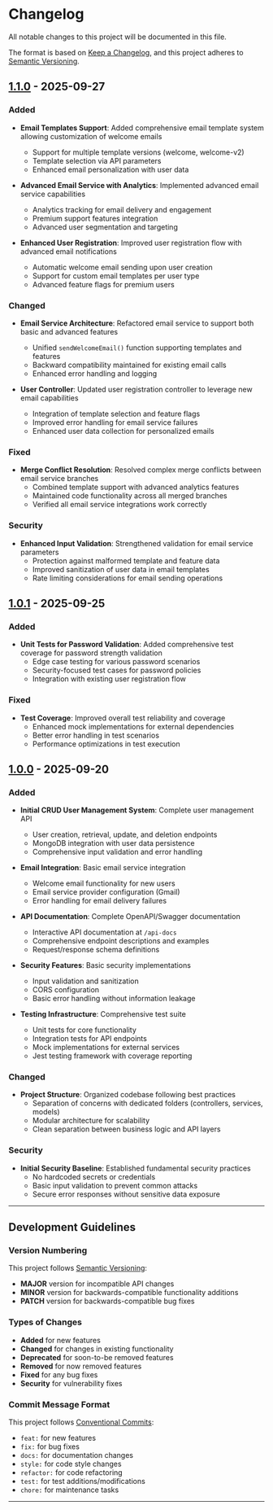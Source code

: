 # Changelog

All notable changes to this project will be documented in this file.

The format is based on [Keep a Changelog](https://keepachangelog.com/en/1.0.0/),
and this project adheres to [Semantic Versioning](https://semver.org/spec/v2.0.0.html).

## [1.1.0] - 2025-09-27

### Added

- **Email Templates Support**: Added comprehensive email template system allowing customization of welcome emails

  - Support for multiple template versions (welcome, welcome-v2)
  - Template selection via API parameters
  - Enhanced email personalization with user data

- **Advanced Email Service with Analytics**: Implemented advanced email service capabilities

  - Analytics tracking for email delivery and engagement
  - Premium support features integration
  - Advanced user segmentation and targeting

- **Enhanced User Registration**: Improved user registration flow with advanced email notifications
  - Automatic welcome email sending upon user creation
  - Support for custom email templates per user type
  - Advanced feature flags for premium users

### Changed

- **Email Service Architecture**: Refactored email service to support both basic and advanced features

  - Unified `sendWelcomeEmail()` function supporting templates and features
  - Backward compatibility maintained for existing email calls
  - Enhanced error handling and logging

- **User Controller**: Updated user registration controller to leverage new email capabilities
  - Integration of template selection and feature flags
  - Improved error handling for email service failures
  - Enhanced user data collection for personalized emails

### Fixed

- **Merge Conflict Resolution**: Resolved complex merge conflicts between email service branches
  - Combined template support with advanced analytics features
  - Maintained code functionality across all merged branches
  - Verified all email service integrations work correctly

### Security

- **Enhanced Input Validation**: Strengthened validation for email service parameters
  - Protection against malformed template and feature data
  - Improved sanitization of user data in email templates
  - Rate limiting considerations for email sending operations

## [1.0.1] - 2025-09-25

### Added

- **Unit Tests for Password Validation**: Added comprehensive test coverage for password strength validation
  - Edge case testing for various password scenarios
  - Security-focused test cases for password policies
  - Integration with existing user registration flow

### Fixed

- **Test Coverage**: Improved overall test reliability and coverage
  - Enhanced mock implementations for external dependencies
  - Better error handling in test scenarios
  - Performance optimizations in test execution

## [1.0.0] - 2025-09-20

### Added

- **Initial CRUD User Management System**: Complete user management API

  - User creation, retrieval, update, and deletion endpoints
  - MongoDB integration with user data persistence
  - Comprehensive input validation and error handling

- **Email Integration**: Basic email service integration

  - Welcome email functionality for new users
  - Email service provider configuration (Gmail)
  - Error handling for email delivery failures

- **API Documentation**: Complete OpenAPI/Swagger documentation

  - Interactive API documentation at `/api-docs`
  - Comprehensive endpoint descriptions and examples
  - Request/response schema definitions

- **Security Features**: Basic security implementations

  - Input validation and sanitization
  - CORS configuration
  - Basic error handling without information leakage

- **Testing Infrastructure**: Comprehensive test suite
  - Unit tests for core functionality
  - Integration tests for API endpoints
  - Mock implementations for external services
  - Jest testing framework with coverage reporting

### Changed

- **Project Structure**: Organized codebase following best practices
  - Separation of concerns with dedicated folders (controllers, services, models)
  - Modular architecture for scalability
  - Clean separation between business logic and API layers

### Security

- **Initial Security Baseline**: Established fundamental security practices
  - No hardcoded secrets or credentials
  - Basic input validation to prevent common attacks
  - Secure error responses without sensitive data exposure

---

## Development Guidelines

### Version Numbering

This project follows [Semantic Versioning](https://semver.org/):

- **MAJOR** version for incompatible API changes
- **MINOR** version for backwards-compatible functionality additions
- **PATCH** version for backwards-compatible bug fixes

### Types of Changes

- **Added** for new features
- **Changed** for changes in existing functionality
- **Deprecated** for soon-to-be removed features
- **Removed** for now removed features
- **Fixed** for any bug fixes
- **Security** for vulnerability fixes

### Commit Message Format

This project follows [Conventional Commits](https://conventionalcommits.org/):

- `feat:` for new features
- `fix:` for bug fixes
- `docs:` for documentation changes
- `style:` for code style changes
- `refactor:` for code refactoring
- `test:` for test additions/modifications
- `chore:` for maintenance tasks

---

[Unreleased]: https://github.com/yourusername/your-repo/compare/v1.1.0...HEAD
[1.1.0]: https://github.com/yourusername/your-repo/compare/v1.0.1...v1.1.0
[1.0.1]: https://github.com/yourusername/your-repo/compare/v1.0.0...v1.0.1
[1.0.0]: https://github.com/yourusername/your-repo/releases/tag/v1.0.0
